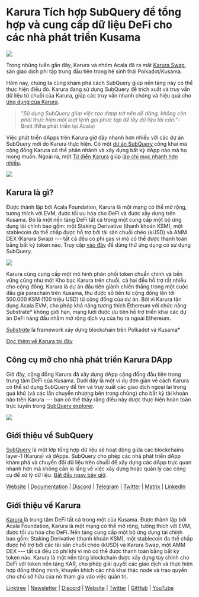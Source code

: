 # Karura Tích hợp SubQuery để tổng hợp và cung cấp dữ liệu DeFi cho các nhà phát triển Kusama

![](https://cdn-images-1.medium.com/max/1600/0*EBj5be1webNUchfi)

Trong những tuần gần đây, Karura và nhóm Acala đã ra mắt [Karura Swap](https://apps.karura.network/), sàn giao dịch phi tập trung đầu tiên trong hệ sinh thái Polkadot/Kusama.

Hôm nay, chúng ta cùng khám phá cách SubQuery giúp nền tảng này có thể thực hiện điều đó. Karura đang sử dụng SubQuery để trích xuất và truy vấn dữ liệu từ chuỗi của Karura, giúp các truy vấn nhanh chóng và hiệu quả cho [ứng dụng của Karura](https://apps.karura.network/).

> *"Sử dụng SubQuery giúp việc tạo dapp trở nên dễ dàng, không còn phải thực hiện một loạt lệnh gọi phức tạp để lấy dữ liệu tôi cần."* - Brett (Nhà phát triển tại Acala)

Việc phát triển dApps trên Karura giờ đây nhanh hơn nhiều với các dự án SubQuery mới do Karura thực hiện. Có một [dự án SubQuery](https://explorer.subquery.network/subquery/AcalaNetwork/karura) công khai mà cộng đồng Karura có thể phân nhánh và xây dựng bất kỳ dApp nào mà họ mong muốn. Ngoài ra, một [Từ điển Karura](https://explorer.subquery.network/subquery/AcalaNetwork/karura-dictionary) giúp [lập chỉ mục nhanh hơn nhiều](../blogs/20210630-SubQuery-Just-Got-a-lot-Faster-with-the-Dictionary.md).

![](https://cdn-images-1.medium.com/max/1600/1*vvI_pI93mhe4kzSNQ2yMoQ.png)

## Karura là gì?

Được thành lập bởi Acala Foundation, Karura là một mạng có thể mở rộng, tương thích với EVM, được tối ưu hóa cho DeFi và được xây dựng trên Kusama. Đó là một nền tảng DeFi tất cả trong một cung cấp một bộ ứng dụng tài chính bao gồm: một Staking Derivative (thanh khoản KSM), một stablecoin đa thế chấp được hỗ trợ bởi tài sản chuỗi chéo (kUSD) và AMM DEX (Karura Swap) --- tất cả đều có phí gas vi mô có thể được thanh toán bằng bất kỳ token nào. Truy cập [vào đây](http://apps.karura.network) để dùng thử ứng dụng có sử dụng SubQuery.

![](https://cdn-images-1.medium.com/max/1600/0*g174RcFJwJcw2ITS)

Karura cũng cung cấp một mô hình phân phối token chuẩn chỉnh và bền vững cũng như một Kho bạc Karura trên chuỗi, cả hai đều hỗ trợ rất nhiều cho cộng đồng. Karura là dự án đầu tiên giành chiến thắng trong một cuộc đấu giá parachain trên Kusama, thu được số tiền từ cộng đồng lên tới 500.000 KSM (100 triệu USD) từ cộng đồng của dự án. Bởi vì Karura tận dụng Acala EVM, cho phép khả năng tương thích Ethereum với chức năng Substrate\* không giới hạn, mạng lưới được ưu tiên hỗ trợ triển khai các dự án DeFi hàng đầu nhằm mở rộng dịch vụ của họ ra ngoài Ethereum.

*[Substrate](http://substrate.dev/)* là framework xây dựng blockchain trên Polkadot và Kusama\*

[Đọc thêm về Karura tại đây](https://medium.com/acalanetwork/countdown-to-karura-a-deep-dive-on-the-defi-hub-of-kusama-410066fc1e1f)

## Công cụ mở cho nhà phát triển Karura DApp

Giờ đây, cộng đồng Karura đã xây dựng dApp cộng đồng đầu tiên trong trung tâm DeFi của Kusama. Dưới đây là một ví dụ đơn giản về cách Karura có thể sử dụng SubQuery để tìm và truy xuất các giao dịch ngoại lai trong quá khứ (và các lần chuyển nhượng bên trong chúng) cho bất kỳ tài khoản nào trên Karura --- bạn có thể thấy rằng điều này được thực hiện hoàn toàn trực tuyến trong [SubQuery explorer](https://explorer.subquery.network/subquery/AcalaNetwork/karura).

![](https://cdn-images-1.medium.com/max/1600/0*t6stH0LeQC8M5fSp)

## Giới thiệu về SubQuery

[SubQuery](https://subquery.network/) là một lớp tổng hợp dữ liệu sẽ hoạt động giữa các blockchains layer-1 (Karura) và dApps. SubQuery cho phép các nhà phát triển dApp khám phá và chuyển đổi dữ liệu trên chuỗi để xây dựng các dApp trực quan nhanh hơn mà không cần lo lắng về việc xây dựng hoặc quản lý các công cụ để xử lý dữ liệu. [Bắt đầu ngay bây giờ](https://doc.subquery.network/).

[Website](https://subquery.network/) | [Documentation](https://doc.subquery.network/) | [Discord](https://discord.com/invite/78zg8aBSMG) | [Telegram](https://t.me/subquerynetwork) | [Twitter](https://twitter.com/subquerynetwork) | [Matrix](https://matrix.to/#/#subquery:matrix.org) | [LinkedIn](https://www.linkedin.com/company/subquery)

## Giới thiệu về Karura

[ Karura ](http://acala.network/karura) là trung tâm DeFi tất cả trong một của Kusama. Được thành lập bởi Acala Foundation, Karura là một mạng có thể mở rộng, tương thích với EVM, được tối ưu hóa cho DeFi. Nền tảng cung cấp một bộ ứng dụng tài chính bao gồm: Staking Derivative (thanh khoản KSM), một stablecoin đa thế chấp được hỗ trợ bởi các tài sản chuỗi chéo (kUSD) và Karura Swap, một AMM DEX --- tất cả đều có phí khí vi mô có thể được thanh toán bằng bất kỳ token nào. Karura là một nền tảng blockchain được xây dựng tùy chỉnh cho DeFi với token nền tảng KAR, cho phép giải quyết các giao dịch và thực hiện hợp đồng thông minh, khuyến khích các nhà khai thác node và trao quyền cho chủ sở hữu của nó tham gia vào việc quản trị.

[Linktree](http://linktr.ee/karuranetwork) | [Newsletter](https://share.hsforms.com/1X9RxkXk-R62I0VNbATaDXw4h8qc) | [Discord](https://discord.gg/vdbFVCH) | [Website](http://acala.network/karura) | [Twitter](https://twitter.com/KaruraNetwork) | [GitHub](https://github.com/AcalaNetwork/Acala) | [YouTube](http://youtube.com/c/acalanetwork)
